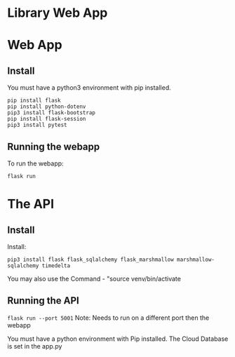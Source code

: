 # Library Web App
# Web App
## Install

You must have a python3 environment with pip installed.
```
pip install flask
pip install python-dotenv
pip3 install flask-bootstrap
pip install flask-session
pip3 install pytest

```


## Running the webapp

To run the webapp:

```flask run```

# The API

## Install

Install:
```
pip3 install flask flask_sqlalchemy flask_marshmallow marshmallow-sqlalchemy timedelta
```
You may also use the Command - "source venv/bin/activate
## Running the API

```flask run --port 5001```
Note: Needs to run on a different port then the webapp

You must have a python environment with Pip installed.
The Cloud Database is set in the app.py